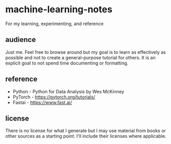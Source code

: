 # machine-learning-notes
For my learning, experimenting, and reference

## audience
Just me. Feel free to browse around but my goal is to learn as effectively as possible and not to create a general-purpose tutorial for others. It is an explicit goal to not spend time documenting or formatting.

## reference
- Python - Python for Data Analysis by Wes McKinney
- PyTorch - https://pytorch.org/tutorials/
- Fastai - https://www.fast.ai/

## license
There is no license for what I generate but I may use material from books or other sources as a starting point. I'll include their licenses where applicable. 
